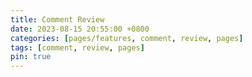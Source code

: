 ```yaml
---
title: Comment Review
date: 2023-08-15 20:55:00 +0800
categories: [pages/features, comment, review, pages]
tags: [comment, review, pages]
pin: true
---
```

